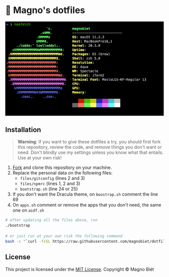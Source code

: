#  Magno's dotfiles

![Preview](preview.png)

## Installation

> **Warning**: If you want to give these dotfiles a try, you should first fork this repository, review the code, and remove things you don't want or need. Don't blindly use my settings unless you know what that entails. Use at your own risk!

1. [Fork](https://github.com/magnobiet/dotfiles-macos/fork) and clone this repository on your machine.
2. Replace the personal data on the following files:
   - `files/gitconfig` (lines 2 and 3)
   - `files/npmrc` (lines 1, 2 and 3)
   - `bootstrap.sh` (line 24 or 25)
3. If you don't want the Dracula theme, on `boostrap.sh` comment the line 69
4. On `apps.sh` comment or remove the apps that you don't need, the same one on `asdf.sh`

```bash
# after updating all the files above, run
./bootstrap

# or just run at your own risk the following command
bash -c "`curl -fsSL https://raw.githubusercontent.com/magnobiet/dotfiles-macos/master/bootstrap.sh`"
```

## License

This project is licensed under the [MIT License](https://magno.mit-license.org/2021). Copyright © Magno Biét
